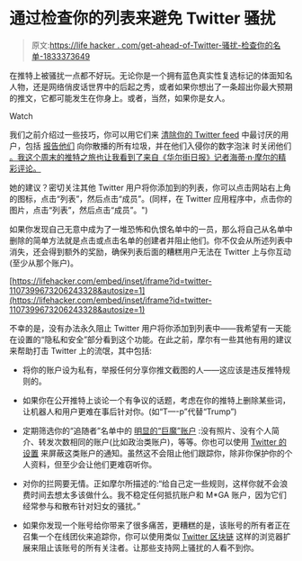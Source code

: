 # 通过检查你的列表来避免 Twitter 骚扰

> 原文:[https://life hacker . com/get-ahead-of-Twitter-骚扰-检查你的名单-1833373649](https://lifehacker.com/get-ahead-of-twitter-harassment-by-checking-your-lists-1833373649)

在推特上被骚扰一点都不好玩。无论你是一个拥有蓝色真实性复选标记的体面知名人物，还是网络俏皮话世界中的后起之秀，或者如果你想出了一条超出你最大预期的推文，它都可能发生在你身上。或者，当然，如果你是女人。

Watch

我们之前介绍过一些技巧，你可以用它们来 [清除你的 Twitter feed](https://lifehacker.com/hide-nazis-with-this-twitter-setting-1819414520#_ga=2.107309056.388081514.1552914512-1723114163.1524514905) 中最讨厌的用户，包括 [报告他们](https://lifehacker.com/how-to-identify-and-report-hate-speech-on-social-media-1831018803) 向你散播的所有垃圾，并在他们入侵你的数字泡沫 时关闭他们 [。我这个周末的推特之旅也让我看到了来自《华尔街日报》记者海蒂·n·摩尔的精彩评论。](https://lifehacker.com/how-to-shut-down-a-troll-once-and-for-all-1821098303)

她的建议？密切关注其他 Twitter 用户将你添加到的列表，你可以点击网站右上角的图标，点击“列表”，然后点击“成员”。(同样，在 Twitter 应用程序中，点击你的图片，点击“列表”，然后点击“成员”。")

如果你发现自己无意中成为了一堆恐怖和仇恨名单中的一员，那么将自己从名单中删除的简单方法就是点击或点击名单的创建者并阻止他们。你不仅会从所述列表中消失，还会得到额外的奖励，确保列表后面的糟糕用户无法在 Twitter 上与你互动(至少从那个账户)。

 [https://lifehacker.com/embed/inset/iframe?id=twitter-1107399673206243328&autosize=1](https://lifehacker.com/embed/inset/iframe?id=twitter-1107399673206243328&autosize=1) 

不幸的是，没有办法永久阻止 Twitter 用户将你添加到列表中——我希望有一天能在设置的“隐私和安全”部分看到这个功能。在此之前，摩尔有一些其他有用的建议来帮助打击 Twitter 上的流氓，其中包括:

*   将你的账户设为私有，举报任何分享你推文截图的人——这应该是违反推特规则的。
*   如果你在公开推特上谈论一个有争议的话题，考虑在你的推特上删除某些词，让机器人和用户更难在事后针对你。(如“T—-p”代替“Trump”)
*   定期筛选你的“追随者”名单中的 [明显的“巨魔”账户](https://gizmodo.com/how-many-social-media-users-are-real-people-1826447042) :没有照片、没有个人简介、转发次数相同的账户(比如政治类账户)，等等。你也可以使用 [Twitter 的设置](https://twitter.com/settings/notifications_timeline) 来屏蔽这类账户的通知。虽然这不会阻止他们跟踪你，除非你保护你的个人资料，但至少会让他们更难窃听你。

*   对你的拦网要无情。正如摩尔所描述的:“给自己定一些规则，这样你就不会浪费时间去想太多该做什么。我不稳定任何抵抗账户和 M*GA 账户，因为它们经常参与和散布针对妇女的骚扰。”
*   如果你发现一个账号给你带来了很多痛苦，更糟糕的是，该账号的所有者正在召集一个在线团伙来追踪你，你可以使用类似 [Twitter 区块链](https://chrome.google.com/webstore/detail/twitter-block-chain/dkkfampndkdnjffkleokegfnibnnjfah?hl=en) 这样的浏览器扩展来阻止该账号的所有关注者。让那些支持网上骚扰的人看不到你。